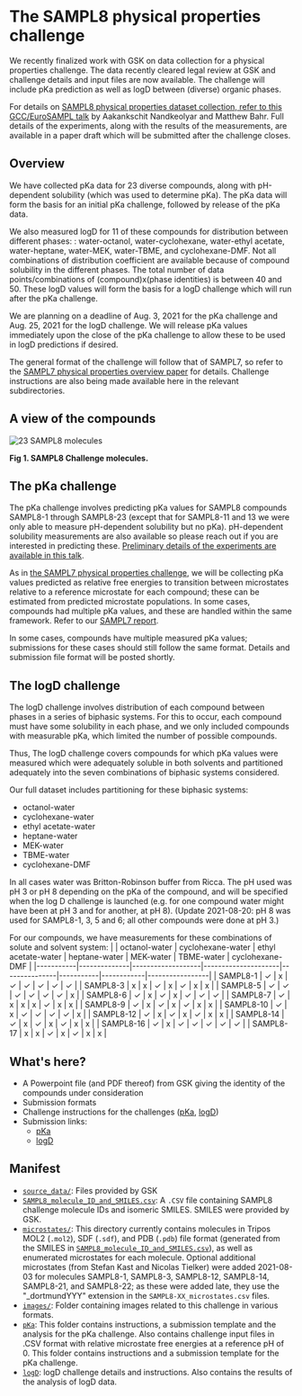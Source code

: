 # The SAMPL8 physical properties challenge

We recently finalized work with GSK on data collection for a physical properties challenge. The data recently cleared legal review at GSK and challenge details and input files are now available. The challenge will include pKa prediction as well as logD between (diverse) organic phases.

For details on [SAMPL8 physical properties dataset collection, refer to this GCC/EuroSAMPL talk](https://dx.doi.org/10.5281/zenodo.4245127) by Aakankschit Nandkeolyar and Matthew Bahr. Full details of the experiments, along with the results of the measurements, are available in a paper draft which will be submitted after the challenge closes.

## Overview

We have collected pKa data for 23 diverse compounds, along with pH-dependent solubility (which was used to determine pKa). The pKa data will form the basis for an initial pKa challenge, followed by release of the pKa data.

We also measured logD for 11 of these compounds for distribution between different phases: : water-octanol, water-cyclohexane, water-ethyl acetate, water-heptane, water-MEK, water-TBME, and cyclohexane-DMF. Not all combinations of distribution coefficient are available because of compound solubility in the different phases. The total number of data points/combinations of (compound)x(phase identities) is between 40 and 50. These logD values will form the basis for a logD challenge which will run after the pKa challenge.  

We are planning on a deadline of Aug. 3, 2021 for the pKa challenge and Aug. 25, 2021 for the logD challenge. We will release pKa values immediately upon the close of the pKa challenge to allow these to be used in logD predictions if desired.

The general format of the challenge will follow that of SAMPL7, so refer to the [SAMPL7 physical properties overview paper](https://doi.org/10.26434/chemrxiv.14461962.v1) for details. Challenge instructions are also being made available here in the relevant subdirectories.

## A view of the compounds

![23 SAMPL8 molecules](images/SAMPL8-molecules.png)

**Fig 1. SAMPL8 Challenge molecules.**

## The pKa challenge

The pKa challenge involves predicting pKa values for SAMPL8 compounds SAMPL8-1 through SAMPL8-23 (except that for SAMPL8-11 and 13 we were only able to measure pH-dependent solubility but no pKa). pH-dependent solubility measurements are also available so please reach out if you are interested in predicting these. [Preliminary details of the experiments are available in this talk](https://zenodo.org/record/4245127).

As in [the SAMPL7 physical properties challenge](https://github.com/samplchallenges/SAMPL7/tree/master/physical_property/pKa), we will be collecting pKa values predicted as relative free energies to transition between microstates relative to a reference microstate for each compound; these can be estimated from predicted microstate populations. In some cases, compounds had multiple pKa values, and these are handled within the same framework. Refer to our [SAMPL7 report](https://doi.org/10.26434/chemrxiv.14461962.v1).

In some cases, compounds have multiple measured pKa values; submissions for these cases should still follow the same format. Details and submission file format will be posted shortly.

## The logD challenge

The logD challenge involves distribution of each compound between phases in a series of biphasic systems. For this to occur, each compound must have some solubility in each phase, and we only included compounds with measurable pKa, which limited the number of possible compounds.

Thus, The logD challenge covers compounds for which pKa values were measured which were adequately soluble in both solvents and partitioned adequately into the seven combinations of biphasic systems considered.

Our full dataset includes partitioning for these biphasic systems:
- octanol-water
- cyclohexane-water
- ethyl acetate-water
- heptane-water
- MEK-water
- TBME-water
- cyclohexane-DMF

In all cases water was Britton-Robinson buffer from Ricca. The pH used was pH 3 or pH 8 depending on the pKa of the compound, and will be specified when the log D challenge is launched (e.g. for one compound water might have been at pH 3 and for another, at pH 8). (Update 2021-08-20: pH 8 was used for SAMPL8-1, 3, 5 and 6; all other compounds were done at pH 3.)

For our compounds, we have measurements for these combinations of solute and solvent system:
|           | octanol-water | cyclohexane-water | ethyl acetate-water | heptane-water | MEK-water | TBME-water | cyclohexane-DMF |
|-----------|--------------|-------------------|---------------------|---------------|-----------|------------|-----------------|
| SAMPL8-1  |       ✓      |         x         |          ✓          |       ✓       |     ✓     |      ✓     |        ✓        |
| SAMPL8-3  |       x      |         x         |          ✓          |       x       |     ✓     |      x     |        x        |
| SAMPL8-5  |       ✓      |         ✓         |          ✓          |       ✓       |     ✓     |      ✓     |        x        |
| SAMPL8-6  |       ✓      |         x         |          ✓          |       x       |     ✓     |      ✓     |        ✓        |
| SAMPL8-7  |       ✓      |         x         |          x          |       x       |     ✓     |      x     |        x        |
| SAMPL8-9  |       ✓      |         x         |          ✓          |       x       |     ✓     |      x     |        x        |
| SAMPL8-10 |       ✓      |         x         |          ✓          |       ✓       |     ✓     |      ✓     |        x        |
| SAMPL8-12 |       ✓      |         x         |          ✓          |       x       |     ✓     |      x     |        x        |
| SAMPL8-14 |       ✓      |         x         |          ✓          |       x       |     ✓     |      x     |        x        |
| SAMPL8-16 |       ✓      |         x         |          ✓          |       ✓       |     ✓     |      ✓     |        ✓        |
| SAMPL8-17 |       x      |         x         |          ✓          |       x       |     ✓     |      x     |        x        |


## What's here?
- A Powerpoint file (and PDF thereof) from GSK giving the identity of the compounds under consideration
- Submission formats
- Challenge instructions for the challenges ([pKa](pKa/pKa_challenge_instructions.md), [logD](logD/logD_challenge_instructions.md))
- Submission links:
  - [pKa](http://sampl-submit.us-west-1.elasticbeanstalk.com/submit/SAMPL8-pka)
  - [logD](http://sampl-submit.us-west-1.elasticbeanstalk.com/submit/SAMPL8-logD)


## Manifest
- [`source_data/`](source_data): Files provided by GSK
- [`SAMPL8_molecule_ID_and_SMILES.csv`](SAMPL8_molecule_ID_and_SMILES.csv): A `.CSV` file containing SAMPL8 challenge molecule IDs and isomeric SMILES. SMILES were provided by GSK.
- [`microstates/`](microstates): This directory currently contains molecules in Tripos MOL2 (`.mol2`), SDF (`.sdf`), and PDB (`.pdb`) file format (generated from the SMILES in [`SAMPL8_molecule_ID_and_SMILES.csv`](SAMPL8_molecule_ID_and_SMILES.csv)), as well as enumerated microstates for each molecule. Optional additional microstates (from Stefan Kast and Nicolas Tielker) were added 2021-08-03 for molecules SAMPL8-1, SAMPL8-3, SAMPL8-12, SAMPL8-14, SAMPL8-21, and SAMPL8-22; as these were added late, they use the "_dortmundYYY" extension in the `SAMPL8-XX_microstates.csv` files.
- [`images/`](images): Folder containing images related to this challenge in various formats.
- [`pKa`](pKa): This folder contains instructions, a submission template and the analysis for the pKa challenge. Also contains challenge input files in .CSV format with relative microstate free energies at a reference pH of 0. This folder contains instructions and a submission template for the pKa challenge. 
- [`logD`](logD): logD challenge details and instructions. Also contains the results of the analysis of logD data. 
